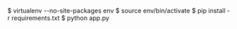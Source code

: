 
  $ virtualenv --no-site-packages env
  $ source env/bin/activate
  $ pip install -r requirements.txt
  $ python app.py
